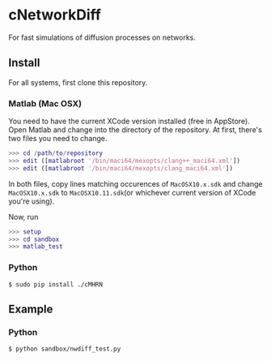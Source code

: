 # cNetworkDiff

For fast simulations of diffusion processes on networks.

## Install

For all systems, first clone this repository.

### Matlab (Mac OSX)

You need to have the current XCode version installed (free in AppStore). Open Matlab and change into the directory of the repository. At first, there's two files you need to change.

```matlab
>>> cd /path/to/repository
>>> edit ([matlabroot '/bin/maci64/mexopts/clang++_maci64.xml'])
>>> edit ([matlabroot '/bin/maci64/mexopts/clang_maci64.xml'])
```

In both files, copy lines matching occurences of `MacOSX10.x.sdk` and change `MacOSX10.x.sdk` to `MacOSX10.11.sdk`(or whichever current version of XCode you're using).

Now, run


```matlab
>>> setup
>>> cd sandbox
>>> matlab_test
```

### Python

    $ sudo pip install ./cMHRN

## Example

### Python

    $ python sandbox/nwdiff_test.py
